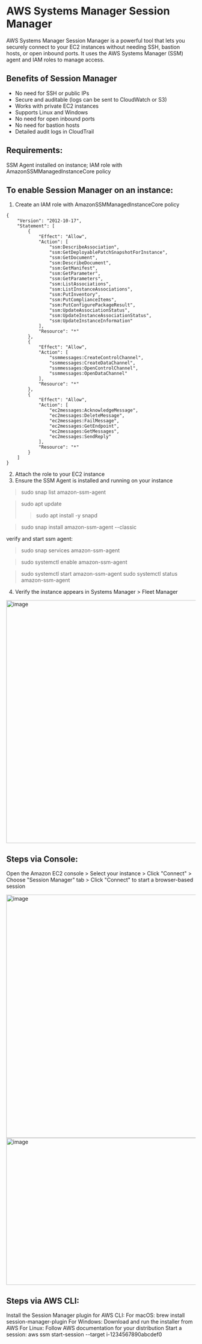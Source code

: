 # AWS Systems Manager Session Manager

AWS Systems Manager Session Manager is a powerful tool that lets you securely connect to your EC2 instances without needing SSH, bastion hosts, or open inbound ports. It uses the AWS Systems Manager (SSM) agent and IAM roles to manage access.

## Benefits of Session Manager
* No need for SSH or public IPs
* Secure and auditable (logs can be sent to CloudWatch or S3)
* Works with private EC2 instances
* Supports Linux and Windows
* No need for open inbound ports
* No need for bastion hosts
* Detailed audit logs in CloudTrail

## Requirements:
SSM Agent installed on instance; IAM role with AmazonSSMManagedInstanceCore policy

## To enable Session Manager on an instance:

1. Create an IAM role with AmazonSSMManagedInstanceCore policy

```
{
    "Version": "2012-10-17",
    "Statement": [
        {
            "Effect": "Allow",
            "Action": [
                "ssm:DescribeAssociation",
                "ssm:GetDeployablePatchSnapshotForInstance",
                "ssm:GetDocument",
                "ssm:DescribeDocument",
                "ssm:GetManifest",
                "ssm:GetParameter",
                "ssm:GetParameters",
                "ssm:ListAssociations",
                "ssm:ListInstanceAssociations",
                "ssm:PutInventory",
                "ssm:PutComplianceItems",
                "ssm:PutConfigurePackageResult",
                "ssm:UpdateAssociationStatus",
                "ssm:UpdateInstanceAssociationStatus",
                "ssm:UpdateInstanceInformation"
            ],
            "Resource": "*"
        },
        {
            "Effect": "Allow",
            "Action": [
                "ssmmessages:CreateControlChannel",
                "ssmmessages:CreateDataChannel",
                "ssmmessages:OpenControlChannel",
                "ssmmessages:OpenDataChannel"
            ],
            "Resource": "*"
        },
        {
            "Effect": "Allow",
            "Action": [
                "ec2messages:AcknowledgeMessage",
                "ec2messages:DeleteMessage",
                "ec2messages:FailMessage",
                "ec2messages:GetEndpoint",
                "ec2messages:GetMessages",
                "ec2messages:SendReply"
            ],
            "Resource": "*"
        }
    ]
}
```

2. Attach the role to your EC2 instance
3. Ensure the SSM Agent is installed and running on your instance

> sudo snap list amazon-ssm-agent

> sudo apt update
>> sudo apt install -y snapd

> sudo snap install amazon-ssm-agent --classic

verify and start ssm agent:

> sudo snap services amazon-ssm-agent

> sudo systemctl enable amazon-ssm-agent

> sudo systemctl start amazon-ssm-agent
>  sudo systemctl status amazon-ssm-agent

4. Verify the instance appears in Systems Manager > Fleet Manager

<img width="1365" height="646" alt="image" src="https://github.com/user-attachments/assets/b280bf92-545d-4971-aa32-98e1653e454e" />

## Steps via Console:

Open the Amazon EC2 console > Select your instance > Click "Connect" > Choose "Session Manager" tab > Click "Connect" to start a browser-based session

<img width="1365" height="647" alt="image" src="https://github.com/user-attachments/assets/95ffd7d4-83b4-43c7-8643-94119b0c9754" />

<img width="1363" height="391" alt="image" src="https://github.com/user-attachments/assets/d18b594f-3bc7-476f-8185-52f26c6cde3d" />

## Steps via AWS CLI:

Install the Session Manager plugin for AWS CLI:
For macOS: brew install session-manager-plugin
For Windows: Download and run the installer from AWS
For Linux: Follow AWS documentation for your distribution
Start a session:
aws ssm start-session --target i-1234567890abcdef0
